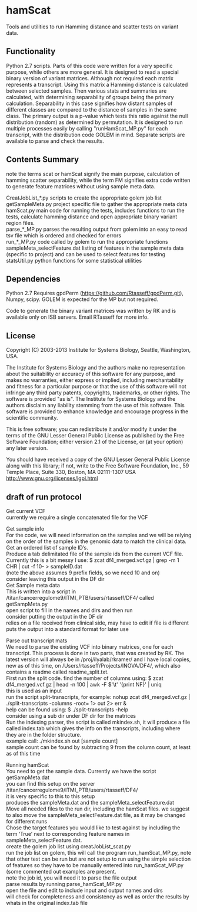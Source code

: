 hamScat
=======

Tools and utilities to run Hamming distance and scatter tests on variant data.


Functionality 
---------------
Python 2.7 scripts.
Parts of this code were written for a very specific purpose, while others are more general.
It is designed to read a special binary version of variant matrices.
Although not required each matrix represents a transcript.
Using this matrix a Hamming distance is calculated between selected samples.
Then various stats and summaries are calculated, 
with determining separability of groups being the primary calculation.
Separability in this case signifies how distant samples of different classes are
compared to the distance of samples in the same class.
The primary output is a p-value which tests this ratio against 
the null distribution (random) as determined by permutation.
It is designed to run multiple processes easily by calling "runHamScat\_MP.py"
for each transcript, with the distribution code GOLEM in mind.
Separate scripts are available to parse and check the results.

Contents Summary
------------------
note the terms scat or hamScat signify the main purpose, calculation of hamming scatter separability, while the term FM signifies extra code written to generate feature matrices without using sample meta data.

CreatJobList\_\*.py	scripts to create the appropriate golem job list    
getSampleMeta.py	project specific file to gather the appropriate meta data   
hamScat.py		main code for running the tests, includes functions to run the tests, calculate hamming distance and open appropriate binary variant region files.    
parse\_\*\_MP.py	parses the resulting output from golem into an easy to read tsv file which is ordered and checked for errors    
run\_\*\_MP.py		code called by golem to run the appropriate functions    
sampleMeta\_selectFeature.dat	listing of features in the sample meta data (specific to project) and can be used to select features for testing   
statsUtil.py		python functions for some statistical utilities   


Dependencies
------------
Python 2.7
Requires gpdPerm (https://github.com/Rtasseff/gpdPerm.git),
Numpy, scipy.
GOLEM is expected for the MP but not required.

Code to generate the binary variant matrices was written by RK and is available only on ISB servers.
Email RTasseff for more info.



License
-------

Copyright (C) 2003-2013 Institute for Systems Biology, Seattle, Washington, USA.
 
The Institute for Systems Biology and the authors make no representation about the suitability or accuracy of this software for any purpose, and makes no warranties, either express or implied, including merchantability and fitness for a particular purpose or that the use of this software will not infringe any third party patents, copyrights, trademarks, or other rights. The software is provided "as is". The Institute for Systems Biology and the authors disclaim any liability stemming from the use of this software. This software is provided to enhance knowledge and encourage progress in the scientific community. 
 
This is free software; you can redistribute it and/or modify it under the terms of the GNU Lesser General Public License as published by the Free Software Foundation; either version 2.1 of the License, or (at your option) any later version.
 
You should have received a copy of the GNU Lesser General Public License along with this library; if not, write to the Free Software Foundation, Inc., 59 Temple Place, Suite 330, Boston, MA 02111-1307 USA
http://www.gnu.org/licenses/lgpl.html


draft of run protocol
------------

Get current VCF    
currently we require a single concatenated file for the VCF   

Get sample info    
For the code, we will need information on the samples and we will be relying on the order of the samples in the genomic data to match the clinical data.    
Get an ordered list of sample ID’s.    
Produce a tab delimitated file of the sample ids from the current VCF file. Currently this is a bit messy I use: $ zcat df4\_merged.vcf.gz | grep -m 1 CHR | cut -f 10- > sampleID.dat    
(note the above assumes 9 prefix fields, so we need 10 and on)    
consider leaving this output in the DF dir   
Get Sample meta data   
This is written into a script in /titan/cancerregulome9/ITMI\_PTB/users/rtasseff/DF4/ called getSampMeta.py   
open script to fill in the names and dirs and then run    
consider putting the output in the DF dir   
relies on a file received from clinical side, may have to edit if file is different   
puts the output into a standard format for later use   

Parse out transcript mats   
We need to parse the existing VCF into binary matrices, one for each transcript.  This process is done in two parts, that was created by RK.  The latest version will always be in /proj/ilyalab/rkramer/ and I have local copies, new as of this time, on /Users/rtasseff/Projects/INOVA/DF4/, which also contains a readme called readme\_split.txt.    
First run the split code. find the number of columns using: $ zcat df4\_merged.vcf.gz | head -n 100 | awk -F $'\t' '{print NF}' | uniq    
this is used as an input     
run the script split-transcripts, for example: nohup zcat df4\_merged.vcf.gz | ./split-transcripts -columns <column count> -root=<path>  1> out 2> err &   
help can be found using: $ ./split-transcripts -help    
consider using a sub dir under DF dir for the matrices    
Run the indexing parser, the script is called mkindex.sh, it will produce a file called index.tab which gives the info on the transcripts, including where they are in the folder structure.    
example call: ./mkindex.sh out [sample count]    
sample count can be found by subtracting 9 from the column count, at least as of this time   

Running hamScat    
You need to get the sample data.  Currently we have the script getSampMeta.dat    
you can find this setup on the server /titan/cancerregulome9/ITMI\_PTB/users/rtasseff/DF4/   
it is very specific to this to this setup    
produces the sampleMeta.dat and the sampleMeta\_selectFeature.dat   
Move all needed files to the run dir, including the hamScat files. we suggest to also move the sampleMeta\_selectFeature.dat file, as it may be changed for different runs   
Chose the target features you would like to test against by including the term ‘True’ next to corresponding feature names in sampleMeta\_selectFeature.dat.    
create the golem job list using creatJobList\_scat.py   
run the job list on golem, this will call the program run\_hamScat\_MP.py, note that other test can be run but are not setup to run using the simple selection of features so they have to be manually entered into run\_hamScat\_MP.py (some commented out examples are present.    
note the job id, you will need it to parse the file output    
parse results by running parse\_hamScat\_MP.py    
open the file and edit to include input and output names and dirs    
will check for completeness and consistency as well as order the results by whats in the original index.tab file   


